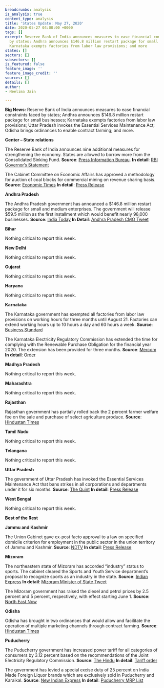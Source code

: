 ```yaml
---
breadcrumbs: analysis
is_analysis: true
content_type: analysis
title: 'States Update: May 27, 2020'
date: 2020-05-27 04:00:00 +0000
tags: []
excerpt: Reserve Bank of India announces measures to ease financial constraints faced
  by states; Andhra announces $146.8 million restart package for small businesses;
  Karnataka exempts factories from labor law provisions; and more
states: []
sectors: []
subsectors: []
is_featured: false
feature_image: ''
feature_image_credit: ''
sources: []
details: []
author:
- Neelima Jain

---
```

**Big News:** Reserve Bank of India announces measures to ease financial constraints faced by states; Andhra announces $146.8 million restart package for small businesses; Karnataka exempts factories from labor law provisions; Uttar Pradesh invokes the Essential Services Maintenance Act; Odisha brings ordinances to enable contract farming; and more.

**Center – State relations**

The Reserve Bank of India announces nine additional measures for strengthening the economy. States are allowed to borrow more from the Consolidated Sinking Fund. **Source**: [Press Information Bureau](https://pib.gov.in/PressReleasePage.aspx?PRID=1626058). **In detail**: [RBI Governor’s Statement](https://www.rbi.org.in/Scripts/bs_viewcontent.aspx?Id=3859)

The Cabinet Committee on Economic Affairs has approved a methodology for auction of coal blocks for commercial mining on revenue sharing basis. **Source**: [Economic Times](https://energy.economictimes.indiatimes.com/news/coal/govt-approves-methodology-for-commercial-mining-sale-of-coal-on-revenue-sharing-basis/75845578) **In detail**: [Press Release](https://coal.nic.in/sites/upload_files/coal/files/curentnotices/PIB-Coal-20052020.pdf)

**Andhra Pradesh**

The Andhra Pradesh government has announced a $146.8 million restart package for small and medium enterprises. The government will release $59.5 million as the first installment which would benefit nearly 98,000 businesses. **Source**: [India Today](https://www.indiatoday.in/business/story/andhra-pradesh-launches-mega-restart-package-for-msmes-1680976-2020-05-22) **In Detail**: [Andhra Pradesh CMO Tweet](https://twitter.com/AndhraPradeshCM/status/1263777404700385280)

**Bihar**

Nothing critical to report this week.

**New Delhi**

Nothing critical to report this week.

**Gujarat**

Nothing critical to report this week.

**Haryana**

Nothing critical to report this week.

**Karnataka**

The Karnataka government has exempted all factories from labor law provisions on working hours for three months until August 21. Factories can extend working hours up to 10 hours a day and 60 hours a week. **Source**: [Business Standard](https://www.business-standard.com/article/current-affairs/karnataka-exempts-units-from-labour-laws-for-3-months-allows-60-hr-week-120052300187_1.html)

The Karnataka Electricity Regulatory Commission has extended the time for complying with the Renewable Purchase Obligation for the financial year 2020. The extension has been provided for three months. **Source**: [Mercom](https://mercomindia.com/karnataka-extends-rpo-compliance/) **In detail**: [Order](https://karunadu.karnataka.gov.in/kerc/Regulations/Regulations/ORDER%20EXTENDING%20TIME%20FOR%20RPO%20COMPLIANCE%20FOR%20FY20.pdf)

**Madhya Pradesh**

Nothing critical to report this week.

**Maharashtra**

Nothing critical to report this week.

**Rajasthan**

Rajasthan government has partially rolled back the 2 percent farmer welfare fee on the sale and purchase of select agriculture produce. **Source**: [Hindustan Times](https://www.hindustantimes.com/india-news/rajasthan-cuts-mandi-charge-on-sale-purchase-of-agri-produce/story-oUyc6BHsviNDnH3KjklILK.html)

**Tamil Nadu**

Nothing critical to report this week.

**Telangana**

Nothing critical to report this week.

**Uttar Pradesh**

The government of Uttar Pradesh has invoked the Essential Services Maintenance Act that bans strikes in all corporations and departments under it for six months. **Source**: [The Quint](https://www.thequint.com/coronavirus/uttar-pradesh-coronavirus-news-esma-invoked-amid-allowance-suspension) **In detail**: [Press Release](http://information.up.nic.in/attachments/files/5ec7cb35-fa70-4118-b7b2-33710af72573.pdf)

**West Bengal**

Nothing critical to report this week.

**Best of the Rest**

**Jammu and Kashmir**

The Union Cabinet gave ex-post facto approval to a law on specified domicile criterion for employment in the public sector in the union territory of Jammu and Kashmir. **Source**: [NDTV](https://www.ndtv.com/india-news/cabinet-gives-retrospective-nod-to-law-for-domicile-criterion-for-jobs-in-jammu-and-kashmir-2232384) **In detail**: [Press Release](https://www.pmindia.gov.in/en/news_updates/cabinet-approves-issuance-of-the-jammu-kashmir-reorganisation-adaptation-of-state-laws-second-order-2020-in-relation-of-jammu-kashmir-civil-services-decentralisation-and-recruitment-act/?comment=disable)

**Mizoram**

The northeastern state of Mizoram has accorded “industry” status to sports. The cabinet cleared the Sports and Youth Service department’s proposal to recognize sports as an industry in the state. **Source**: [Indian Express](https://indianexpress.com/article/north-east-india/mizoram/mizoram-grants-industry-status-to-sports/) **In detail**: [Mizoram Minister of State Tweet](https://twitter.com/robertroyte/status/1263888289339039744)

The Mizoram government has raised the diesel and petrol prices by 2.5 percent and 5 percent, respectively, with effect starting June 1. **Source**: [North East Now](https://nenow.in/north-east-news/mizoram/lockdown-impact-mizoram-to-hike-fuel-prices-from-june-1.html)

**Odisha**

Odisha has brought in two ordinances that would allow and facilitate the operation of multiple marketing channels through contract farming. **Source**: [Hindustan Times](https://www.hindustantimes.com/india-news/odisha-brings-ordinances-to-enable-contract-farming/story-N10F6PcgfYCS2QKvkyYqRJ.html)

**Puducherry**

The Puducherry government has increased power tariff for all categories of consumers by 3.12 percent based on the recommendations of the Joint Electricity Regulatory Commission. **Source**: [The Hindu](https://www.thehindu.com/news/cities/puducherry/puducherry-govt-hikes-power-tariff-decision-inhuman-says-aiadmk/article31663041.ece) **In detail**: [Tariff order](http://jercuts.gov.in/writereaddata/UploadFile/Tariff%20Order%20PPCL%202020-21.pdf)

The government has levied a special excise duty of 25 percent on India Made Foreign Liquor brands which are exclusively sold in Puducherry and Karaikal. **Source**: [New Indian Express](https://www.newindianexpress.com/states/tamil-nadu/2020/may/24/puducherry-clears-decks-for-re-opening-liquor-shops-from-monday-levies-special-excise-duty-of-25-2147441.html) **In detail**: [Puducherry MRP List](http://164.100.148.141/puduvaicalal1/pdf/New_Revised%20MRP_list_PDY_KKL.pdf)